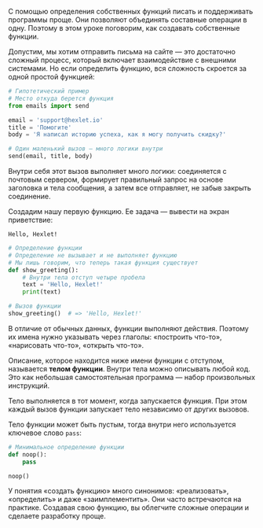 
С помощью определения собственных функций писать и поддерживать программы проще. Они позволяют объединять составные операции в одну. Поэтому в этом уроке поговорим, как создавать собственные функции.

Допустим, мы хотим отправить письма на сайте — это достаточно сложный процесс, который включает взаимодействие с внешними системами. Но если определить функцию, вся сложность скроется за одной простой функцией:

```python
# Гипотетический пример
# Место откуда берется функция
from emails import send

email = 'support@hexlet.io'
title = 'Помогите'
body = 'Я написал историю успеха, как я могу получить скидку?'

# Один маленький вызов — много логики внутри
send(email, title, body)
```

Внутри себя этот вызов выполняет много логики: соединяется с почтовым сервером, формирует правильный запрос на основе заголовка и тела сообщения, а затем все отправляет, не забыв закрыть соединение.

Создадим нашу первую функцию. Ее задача — вывести на экран приветствие:

```text
Hello, Hexlet!
```

```python
# Определение функции
# Определение не вызывает и не выполняет функцию
# Мы лишь говорим, что теперь такая функция существует
def show_greeting():
    # Внутри тела отступ четыре пробела
    text = 'Hello, Hexlet!'
    print(text)

# Вызов функции
show_greeting()  # => 'Hello, Hexlet!'
```

В отличие от обычных данных, функции выполняют действия. Поэтому их имена нужно указывать через глаголы: «построить что-то», «нарисовать что-то», «открыть что-то».

Описание, которое находится ниже имени функции с отступом, называется **телом функции**. Внутри тела можно описывать любой код. Это как небольшая самостоятельная программа — набор произвольных инструкций.

Тело выполняется в тот момент, когда запускается функция. При этом каждый вызов функции запускает тело независимо от других вызовов.

Тело функции может быть пустым, тогда внутри него используется ключевое слово `pass`:

```python
# Минимальное определение функции
def noop():
    pass

noop()
```

У понятия «создать функцию» много синонимов: «реализовать», «определить» и даже «заимплементить». Они часто встречаются на практике. Создавая свою функцию, вы облегчите сложные операции и сделаете разработку проще.
